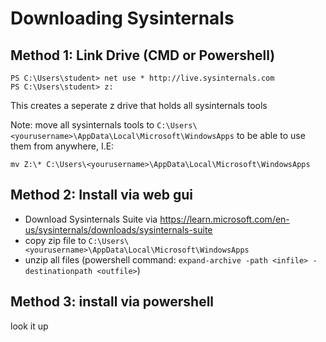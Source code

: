 # Downloading Sysinternals

## Method 1: Link Drive (CMD or Powershell)
```
PS C:\Users\student> net use * http://live.sysinternals.com
PS C:\Users\student> z:
```
This creates a seperate z drive that holds all sysinternals tools

Note: move all sysinternals tools to `C:\Users\<yourusername>\AppData\Local\Microsoft\WindowsApps` to be able to use them from anywhere, I.E:
```
mv Z:\* C:\Users\<yourusername>\AppData\Local\Microsoft\WindowsApps
```

## Method 2: Install via web gui
- Download Sysinternals Suite via https://learn.microsoft.com/en-us/sysinternals/downloads/sysinternals-suite
- copy zip file to `C:\Users\<yourusername>\AppData\Local\Microsoft\WindowsApps`
- unzip all files (powershell command: `expand-archive -path <infile> -destinationpath <outfile>`)

## Method 3: install via powershell

look it up
